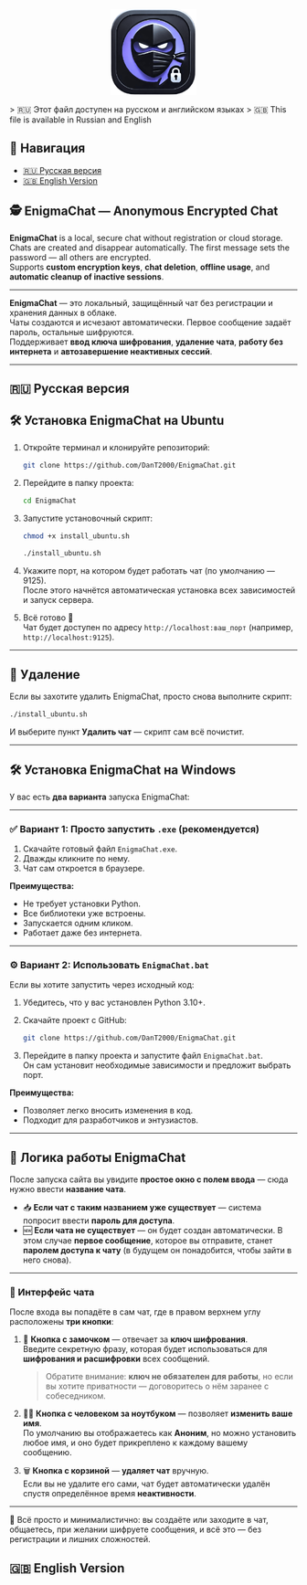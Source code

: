 <p align="center">
  <img src="assets/logo.png" alt="EnigmaChat Logo" width="150"/>
</p>
> 🇷🇺 Этот файл доступен на русском и английском языках  
> 🇬🇧 This file is available in Russian and English

## 🔀 Навигация
- [🇷🇺 Русская версия](#русская-версия)
- [🇬🇧 English Version](#🇬🇧-english-version)

## 🕵️ EnigmaChat — Anonymous Encrypted Chat

**EnigmaChat** is a local, secure chat without registration or cloud storage.  
Chats are created and disappear automatically. The first message sets the password — all others are encrypted.  
Supports **custom encryption keys**, **chat deletion**, **offline usage**, and **automatic cleanup of inactive sessions**.

---

**EnigmaChat** — это локальный, защищённый чат без регистрации и хранения данных в облаке.  
Чаты создаются и исчезают автоматически. Первое сообщение задаёт пароль, остальные шифруются.  
Поддерживает **ввод ключа шифрования**, **удаление чата**, **работу без интернета** и **автозавершение неактивных сессий**.

---
## 🇷🇺 Русская версия

## 🛠️ Установка EnigmaChat на Ubuntu

1. Откройте терминал и клонируйте репозиторий:

   ```bash
   git clone https://github.com/DanT2000/EnigmaChat.git
   ```

2. Перейдите в папку проекта:

   ```bash
   cd EnigmaChat
   ```

3. Запустите установочный скрипт:

   ```bash
   chmod +x install_ubuntu.sh
   ```
    ```bash
   ./install_ubuntu.sh
   ```

4. Укажите порт, на котором будет работать чат (по умолчанию — 9125).  
   После этого начнётся автоматическая установка всех зависимостей и запуск сервера.

5. Всё готово 🎉  
   Чат будет доступен по адресу `http://localhost:ваш_порт` (например, `http://localhost:9125`).

---

## 🧹 Удаление

Если вы захотите удалить EnigmaChat, просто снова выполните скрипт:

```bash
./install_ubuntu.sh
```

И выберите пункт **Удалить чат** — скрипт сам всё почистит.


---

## 🛠️ Установка EnigmaChat на Windows

У вас есть **два варианта** запуска EnigmaChat:

---

### ✅ Вариант 1: Просто запустить `.exe` (рекомендуется)

1. Скачайте готовый файл `EnigmaChat.exe`.
2. Дважды кликните по нему.
3. Чат сам откроется в браузере.

**Преимущества:**
- Не требует установки Python.
- Все библиотеки уже встроены.
- Запускается одним кликом.
- Работает даже без интернета.

---

### ⚙️ Вариант 2: Использовать `EnigmaChat.bat`

Если вы хотите запустить через исходный код:

1. Убедитесь, что у вас установлен Python 3.10+.
2. Скачайте проект с GitHub:

   ```bash
   git clone https://github.com/DanT2000/EnigmaChat.git
   ```

3. Перейдите в папку проекта и запустите файл `EnigmaChat.bat`.  
   Он сам установит необходимые зависимости и предложит выбрать порт.

**Преимущества:**
- Позволяет легко вносить изменения в код.
- Подходит для разработчиков и энтузиастов.

---


## 🔐 Логика работы EnigmaChat

После запуска сайта вы увидите **простое окно с полем ввода** — сюда нужно ввести **название чата**.

- 📥 **Если чат с таким названием уже существует** — система попросит ввести **пароль для доступа**.
- 🆕 **Если чата не существует** — он будет создан автоматически. В этом случае **первое сообщение**, которое вы отправите, станет **паролем доступа к чату** (в будущем он понадобится, чтобы зайти в него снова).

---

### 💬 Интерфейс чата

После входа вы попадёте в сам чат, где в правом верхнем углу расположены **три кнопки**:

1. 🔐 **Кнопка с замочком** — отвечает за **ключ шифрования**.  
   Введите секретную фразу, которая будет использоваться для **шифрования и расшифровки** всех сообщений.  
   > Обратите внимание: **ключ не обязателен для работы**, но если вы хотите приватности — договоритесь о нём заранее с собеседником.

2. 🧑‍💻 **Кнопка с человеком за ноутбуком** — позволяет **изменить ваше имя**.  
   По умолчанию вы отображаетесь как **Аноним**, но можно установить любое имя, и оно будет прикреплено к каждому вашему сообщению.

3. 🗑 **Кнопка с корзиной** — **удаляет чат** вручную.  
   Если вы не удалите его сами, чат будет автоматически удалён спустя определённое время **неактивности**.

---

🧠 Всё просто и минималистично: вы создаёте или заходите в чат, общаетесь, при желании шифруете сообщения, и всё это — без регистрации и лишних сложностей.

## 🇬🇧 English Version


